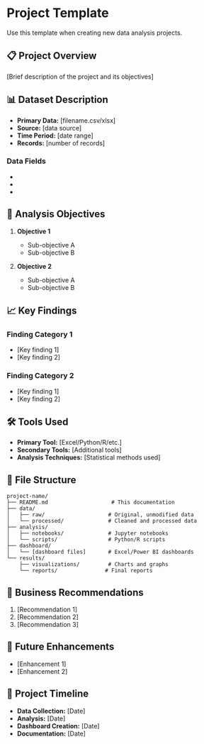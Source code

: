 # Project Template

Use this template when creating new data analysis projects.

## 📋 Project Overview

[Brief description of the project and its objectives]

## 📊 Dataset Description

- **Primary Data:** [filename.csv/xlsx]
- **Source:** [data source]
- **Time Period:** [date range]
- **Records:** [number of records]

### Data Fields
- [Field 1]: [Description]
- [Field 2]: [Description]
- [Field 3]: [Description]

## 🎯 Analysis Objectives

1. **Objective 1**
   - Sub-objective A
   - Sub-objective B

2. **Objective 2**
   - Sub-objective A
   - Sub-objective B

## 📈 Key Findings

### Finding Category 1
- [Key finding 1]
- [Key finding 2]

### Finding Category 2
- [Key finding 1]
- [Key finding 2]

## 🛠️ Tools Used

- **Primary Tool:** [Excel/Python/R/etc.]
- **Secondary Tools:** [Additional tools]
- **Analysis Techniques:** [Statistical methods used]

## 📁 File Structure

```
project-name/
├── README.md                    # This documentation
├── data/
│   ├── raw/                    # Original, unmodified data
│   └── processed/              # Cleaned and processed data
├── analysis/
│   ├── notebooks/              # Jupyter notebooks
│   └── scripts/                # Python/R scripts
├── dashboard/
│   └── [dashboard files]       # Excel/Power BI dashboards
└── results/
    ├── visualizations/         # Charts and graphs
    └── reports/               # Final reports
```

## 🚀 Business Recommendations

1. [Recommendation 1]
2. [Recommendation 2]
3. [Recommendation 3]

## 🔄 Future Enhancements

- [Enhancement 1]
- [Enhancement 2]

## 📅 Project Timeline

- **Data Collection:** [Date]
- **Analysis:** [Date]
- **Dashboard Creation:** [Date]
- **Documentation:** [Date]